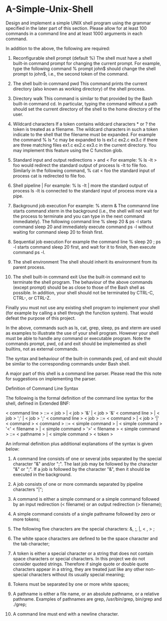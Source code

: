 # A-Simple-Unix-Shell
Design and implement a simple UNIX shell program using the grammar specified in the later part of this section. Please allow for at least 100 commands in a command line and at least 1000 arguments in each command.

In addition to the above, the following are required:

1. Reconfigurable shell prompt (default %)
The shell must have a shell built-in command prompt for changing the current prompt. For example, type the following command
% prompt john$
should change the shell prompt to john$, i.e., the second token of the command.

2. The shell built-in command pwd
This command prints the current directory (also known as working directory) of the shell process.

3. Directory walk
This command is similar to that provided by the Bash built-in command cd. In particular, typing the command without a path should set the current directory of the shell to the home directory of the user.

4. Wildcard characters
If a token contains wildcard characters * or ? the token is treated as a filename. The wildcard characters in such a token indicate to the shell that the filename must be expanded. For example the command
% ls *.c
may be expanded to ls ex1.c ex2.c ex3.c if there are three matching files ex1.c ex2.c ex3.c in the current directory.
You may implement this feature using the C function glob.

5. Standard input and output redirections > and <
For example:
% ls -lt > foo
would redirect the standard output of process ls -lt to file foo. Similarly in the following command,
% cat < foo
the standard input of process cat is redirected to file foo.

6. Shell pipeline |
For example:
% ls -lt | more
the standard output of process ls -lt is connected to the standard input of process more via a pipe.

7. Background job execution
For example:
% xterm &
The commannd line starts command xterm in the background (i.e., the shell will not wait for the process to terminate and you can type in the next command immediately). The following command line
% sleep 20 & ps -l
starts command sleep 20 and immediately execute command ps -l without waiting for command sleep 20 to finish first.

8. Sequential job execution
For example the command line
% sleep 20 ; ps -l
starts command sleep 20 first, and wait for it to finish, then execute command ps -l.

9. The shell environment
The shell should inherit its environment from its parent process.

10. The shell built-in command exit
Use the built-in command exit to terminate the shell program.
The behaviour of the above commands (except prompt) should be as close to those of the Bash shell as possible. In addition, your shell should not be terminated by CTRL-C, CTRL-\, or CTRL-Z.

Finally you must not use any existing shell program to implement your shell (for example by calling a shell through the function system). That would defeat the purpose of this project.

In the above, commands such as ls, cat, grep, sleep, ps and xterm are used as examples to illustrate the use of your shell program. However your shell must be able to handle any command or executable program. Note the commands prompt, pwd, cd and exit should be implemented as shell builtins, not as external commands.

The syntax and behaviour of the built-in commands pwd, cd and exit should be similar to the corresponding commands under Bash shell.

A major part of this shell is a command line parser. Please read the this note for suggestions on implementing the parser.

Definition of Command Line Syntax

The following is the formal definition of the command line syntax for the shell, defined in Extended BNF:

< command line > ::= < job >
| < job > '&'
| < job > '&' < command line >
| < job > ';'
| < job > ';' < command line >
< job > ::= < command >
| < job > '|' < command >
< command > ::= < simple command >
| < simple command > '<' < filename >
| < simple command > '>' < filename >
< simple command > ::= < pathname >
| < simple command > < token >

An informal definition plus additional explanations of the syntax is given below:

1. A command line consists of one or several jobs separated by the special character "&" and/or ";". The last job may be followed by the character "&" or ";". If a job is followed by the character "&", then it should be executed in the background.

2. A job consists of one or more commands separated by pipeline characters "|";

3. A command is either a simple command or a simple command followed by an input redirection (< filename) or an output redirection (> filename);

4. A simple command consists of a single pathname followed by zero or more tokens;

5. The following five characters are the special characters: &, ;, |, < , > ;

6. The white space characters are defined to be the space character and the tab character;

7. A token is either a special character or a string that does not contain space characters or special characters. In this project we do not consider quoted strings. Therefore if single quote or double quote characters appear in a string, they are treated just like any other non-special characters without its usually special meaning;

8. Tokens must be separated by one or more white spaces;

9. A pathname is either a file name, or an absolute pathname, or a relative pathname. Examples of pathnames are grep, /usr/bin/grep, bin/grep and ./grep;

10. A command line must end with a newline character.
